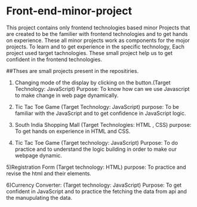 # Front-end-minor-project

This project contains only frontend technologies based minor Projects that are created to be the familier with frontend technologies and to get hands on experience. These all minor projects work as components for the mojor projects. To learn and to get experience in the specific technology, Each project  used  target tachnologies. These small project help us to get confident in the frontend technologies.

##Thses are small projects present in the repositiries.

1) Changing mode of the display by clicking on the button.(Target Technology: JavaScript)
   Purpose: To know how can we use Javascript to make change in web page dynamically.
   
3) Tic Tac Toe Game (Target Technology: JavaScript)
    purpose: To be familiar with the JavaScript and to get confidence in JavaScript logic.
   
5) South India Shopping Mall (Target Technologies: HTML , CSS)
   purpose: To get hands on experience in HTML and CSS.
   
7) Tic Tac Toe Game (Target technology: JavaScript)
   Purpose: To do practice and to understand the logic building  in order to make our webpage dynamic.
   
5)Registration Form (Target technology: HTML)
  purpose: To practice and revise the html  and their elements.

6)Currency Converter: (Target technology: JavaScript)
  Purpose: To get confident in JavaScript and to practice the fetching the data from api and the manupulating the data. 

